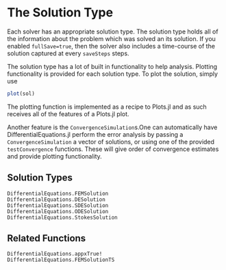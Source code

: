 # The Solution Type

Each solver has an appropriate solution type. The solution type holds all of the
information about the problem which was solved an its solution. If you enabled
`fullSave=true`, then the solver also includes a time-course of the solution
captured at every `saveSteps` steps.

The solution type has a lot of built in functionality to help analysis. Plotting
functionality is provided for each solution type. To plot the solution, simply use

```julia
plot(sol)
```

The plotting function is implemented as a recipe to Plots.jl and as such receives
all of the features of a Plots.jl plot.

Another feature is the `ConvergenceSimulation`s.One can automatically have
DifferentialEquations.jl perform the error analysis by
passing a `ConvergenceSimulation` a vector of solutions, or using one of the provided
`testConvergence` functions. These will give order of convergence estimates and
provide plotting functionality.

## Solution Types

```@docs
DifferentialEquations.FEMSolution
DifferentialEquations.DESolution
DifferentialEquations.SDESolution
DifferentialEquations.ODESolution
DifferentialEquations.StokesSolution
```

## Related Functions

```@docs
DifferentialEquations.appxTrue!
DifferentialEquations.FEMSolutionTS
```

